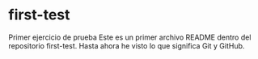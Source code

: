 # first-test
Primer ejercicio de prueba
Este es un primer archivo README dentro del repositorio first-test.
Hasta ahora he visto lo que significa Git y GitHub.
